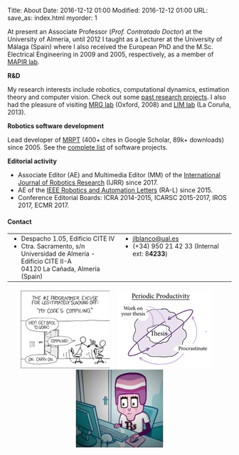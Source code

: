 Title: About
Date: 2016-12-12 01:00
Modified: 2016-12-12 01:00
URL:
save_as: index.html
myorder: 1

At present an Associate Professor (<i>Prof. Contratado Doctor</i>) at the University of Almería,
until 2012 I taught as a Lecturer at the University of Málaga (Spain)
where I also received the European PhD and the M.Sc. Electrical Engineering in 2009 and 2005, respectively, as a member of [MAPIR lab](http://mapir.isa.uma.es/mapirwebsite/).

**R&D**

My research interests include robotics, computational dynamics, estimation theory and computer vision.
Check out some [past research projects](http://mapir.isa.uma.es/mapirwebsite/index.php/projects-top-menu).
I also had the pleasure of visiting [MRG lab](http://mrg.robots.ox.ac.uk/) (Oxford, 2008)
and [LIM lab](http://lim.ii.udc.es/people.en.html) (La Coruña, 2013).</p>

**Robotics software development**

Lead developer of [MRPT](http://www.mrpt.org/) (400+ cites in Google Scholar, 89k+ downloads) since 2005.
See the [complete list]({filename}software.md) of software projects.

**Editorial activity**

  * Associate Editor (AE) and Multimedia Editor (MM) of the [International Journal of Robotics Research](http://journals.sagepub.com/home/ijr) (IJRR) since 2017.
  * AE of the [IEEE Robotics and Automation Letters](http://www.ieee-ras.org/publications/ra-l) (RA-L) since 2015.
  * Conference Editorial Boards: ICRA 2014-2015, ICARSC 2015-2017, IROS 2017, ECMR 2017.

#### Contact

<table style="border:none;">
<tr>
<td style="vertical-align:text-top;">
	<ul style="margin:0px;">
	<li style="list-style-image: url('imgs/icon_office.png');">Despacho 1.05, Edificio CITE IV </li>
	<li style="list-style-image: url('imgs/icon_postal.jpg');">
		Ctra. Sacramento, s/n <br/>
		Universidad de Almer&iacute;a - Edificio CITE II-A <br/>
		04120 La Ca&ntilde;ada, Almer&iacute;a (Spain)
		</li>
	</ul>
</td>
<td style="vertical-align:text-top;">
	<ul style="margin:0px;">
	<li style="list-style-image: url('imgs/icon_email.gif');"><a href="mailto:jlblanco@ual.es">jlblanco@ual.es</a></li>
	<li style="list-style-image: url('imgs/icon_phone.png');">(+34) 950 21 42 33  (Internal ext: 8<b>4233</b>) </li>
	</ul>
</td>
</tr>
</table>


<div style="text-align:center; margin-top: 20px;clear:both;">
	<a href="http://xkcd.com/303/" target="_blank" rel="nofollow"><img style="border:none;" src="imgs/compiling.png" alt="compiling" /></a>
	&nbsp; &nbsp;
	<a href="http://www.phdcomics.com/comics/archive.php?comicid=1354" target="_blank" rel="nofollow"><img style="border:none;" src="imgs/phd_thesis_procastinate.png" alt="phd comics" /></a>
	&nbsp; &nbsp;
	<a href="http://www.youtube.com/watch?v=2OBZHB5I89A" target="_blank" rel="nofollow"><img style="border:none;" src="imgs/enjuto-mojamuto.jpg" alt="Enjuto" title="¿Qui&eacute;n te env&iacute;a?" /></a>
</div>
